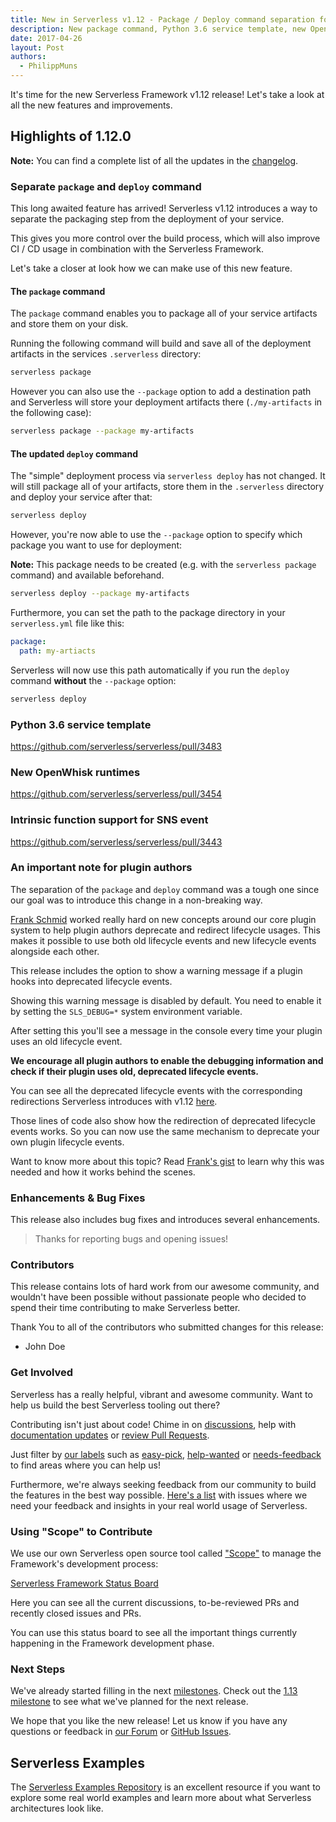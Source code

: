 ```yaml
---
title: New in Serverless v1.12 - Package / Deploy command separation for better CI / CD support
description: New package command, Python 3.6 service template, new OpenWhisk runtimes, plus more new features in the Serverless Framework v1.12 release.
date: 2017-04-26
layout: Post
authors:
  - PhilippMuns
---
```


It's time for the new Serverless Framework v1.12 release! Let's take a look at all the new features and improvements.

## Highlights of 1.12.0

**Note:** You can find a complete list of all the updates in the [changelog](https://github.com/serverless/serverless/blob/master/CHANGELOG.md).

### Separate `package` and `deploy` command		
		
This long awaited feature has arrived! Serverless v1.12 introduces a way to separate the packaging step from the deployment of your service.		
		
This gives you more control over the build process, which will also improve CI / CD usage in combination with the Serverless Framework.		
		
Let's take a closer at look how we can make use of this new feature.		
		
#### The `package` command		
		
The `package` command enables you to package all of your service artifacts and store them on your disk.		
		
Running the following command will build and save all of the deployment artifacts in the services `.serverless` directory:		
		
```bash		
serverless package		
```		
		
However you can also use the `--package` option to add a destination path and Serverless will store your deployment artifacts there (`./my-artifacts` in the following case):		
		
```bash		
serverless package --package my-artifacts		
```		
		
#### The updated `deploy` command		
		
The "simple" deployment process via `serverless deploy` has not changed. It will still package all of your artifacts, store them in the `.serverless` directory and deploy your service after that:		
		
```bash		
serverless deploy		
```		
		
However, you're now able to use the `--package` option to specify which package you want to use for deployment:		
		
**Note:** This package needs to be created (e.g. with the `serverless package` command) and available beforehand.		
		
```bash		
serverless deploy --package my-artifacts		
```		
		
Furthermore, you can set the path to the package directory in your `serverless.yml` file like this:		
		
```yml		
package:		
  path: my-artiacts		
```		
		
Serverless will now use this path automatically if you run the `deploy` command **without** the `--package` option:		
		
```bash		
serverless deploy		
```

### Python 3.6 service template

https://github.com/serverless/serverless/pull/3483

### New OpenWhisk runtimes

https://github.com/serverless/serverless/pull/3454

### Intrinsic function support for SNS event

https://github.com/serverless/serverless/pull/3443

### An important note for plugin authors		
		
The separation of the `package` and `deploy` command was a tough one since our goal was to introduce this change in a non-breaking way.		
		
[Frank Schmid](https://github.com/HyperBrain) worked really hard on new concepts around our core plugin system to help plugin authors deprecate and redirect lifecycle usages. This makes it possible to use both old lifecycle events and new lifecycle events alongside each other.		
		
This release includes the option to show a warning message if a plugin hooks into deprecated lifecycle events.		
		
Showing this warning message is disabled by default. You need to enable it by setting the `SLS_DEBUG=*` system environment variable.		
		
After setting this you'll see a message in the console every time your plugin uses an old lifecycle event.		
		
**We encourage all plugin authors to enable the debugging information and check if their plugin uses old, deprecated lifecycle events.**		
		
You can see all the deprecated lifecycle events with the corresponding redirections Serverless introduces with v1.12 [here](https://github.com/serverless/serverless/blob/f5c7f2fa13975560746c0c40cda2077ab09c7353/lib/plugins/deploy/deploy.js#L11-L16).		
		
Those lines of code also show how the redirection of deprecated lifecycle events works. So you can now use the same mechanism to deprecate your own plugin lifecycle events.		
		
Want to know more about this topic? Read [Frank's gist](https://gist.github.com/HyperBrain/bba5c9698e92ac693bb461c99d6cfeec) to learn why this was needed and how it works behind the scenes.

### Enhancements & Bug Fixes

This release also includes bug fixes and introduces several enhancements.

> Thanks for reporting bugs and opening issues!

### Contributors

This release contains lots of hard work from our awesome community, and wouldn't have been possible without passionate people who decided to spend their time contributing to make Serverless better.

Thank You to all of the contributors who submitted changes for this release:

- John Doe

### Get Involved

Serverless has a really helpful, vibrant and awesome community. Want to help us build the best Serverless tooling out there?

Contributing isn't just about code! Chime in on [discussions](https://github.com/serverless/serverless/labels/stage%2Fneeds-feedback), help with [documentation updates](https://github.com/serverless/serverless/labels/kind%2Fdocs) or [review Pull Requests](https://github.com/serverless/serverless/pulls).

Just filter by [our labels](https://github.com/serverless/serverless/labels) such as [easy-pick](https://github.com/serverless/serverless/issues?q=is%3Aopen+is%3Aissue+label%3Astatus%2Feasy-pick), [help-wanted](https://github.com/serverless/serverless/issues?q=is%3Aopen+is%3Aissue+label%3Astatus%2Fhelp-wanted) or [needs-feedback](https://github.com/serverless/serverless/labels/stage%2Fneeds-feedback) to find areas where you can help us!

Furthermore, we're always seeking feedback from our community to build the features in the best way possible. [Here's a list](https://github.com/serverless/serverless/labels/stage%2Fneeds-feedback) with issues where we need your feedback and insights in your real world usage of Serverless.

### Using "Scope" to Contribute

We use our own Serverless open source tool called ["Scope"](https://github.com/serverless/scope) to manage the Framework's development process:

[Serverless Framework Status Board](https://serverless.com/framework/status/)

Here you can see all the current discussions, to-be-reviewed PRs and recently closed issues and PRs.

You can use this status board to see all the important things currently happening in the Framework development phase.

### Next Steps

We've already started filling in the next [milestones](https://github.com/serverless/serverless/milestones). Check out the [1.13 milestone](https://github.com/serverless/serverless/milestone/28) to see what we've planned for the next release.

We hope that you like the new release! Let us know if you have any questions or feedback in [our Forum](http://forum.serverless.com/) or [GitHub Issues](https://github.com/serverless/serverless/issues).

## Serverless Examples

The [Serverless Examples Repository](https://github.com/serverless/examples) is an excellent resource if you want to explore some real world examples and learn more about what Serverless architectures look like.
